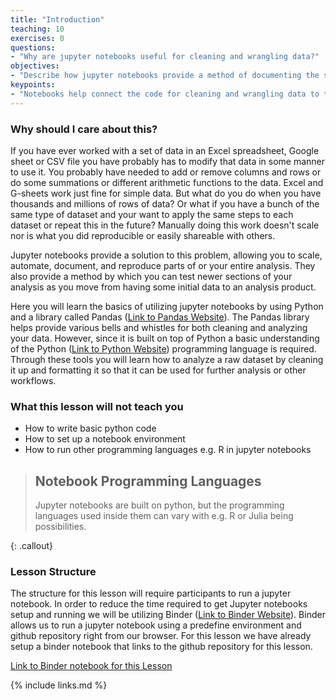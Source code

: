 ```yaml
---
title: "Introduction"
teaching: 10
exercises: 0
questions:
- "Why are jupyter notebooks useful for cleaning and wrangling data?"
objectives:
- "Describe how jupyter notebooks provide a method of documenting the steps invovlved in cleaning and wrangling data"
keypoints:
- "Notebooks help connect the code for cleaning and wrangling data to the documentation explaining what is being done and why."
---
```


### Why should I care about this?

If you have ever worked with a set of data in an Excel spreadsheet, Google sheet or CSV file you have probably has to modify that data in some manner to use it. You probably have needed to add or remove columns and rows or do some summations or different arithmetic functions to the data. Excel and G-sheets work just fine for simple data. But what do you do when you have thousands and millions of rows of data? Or what if you have a bunch of the same type of dataset and your want to apply the same steps to each dataset or repeat this in the future? Manually doing this work doesn't scale nor is what you did reproducible or easily shareable with others.

Jupyter notebooks provide a solution to this problem, allowing you to scale, automate, document, and reproduce parts of or your entire analysis. They also provide a method by which you can test newer sections of your analysis as you move from having some initial data to an analysis product.

Here you will learn the basics of utilizing jupyter notebooks by using Python and a library called Pandas ([Link to Pandas Website](https://pandas.pydata.org/)). The Pandas library helps provide various bells and whistles for both cleaning and analyzing your data. However, since it is built on top of Python a basic understanding of the Python ([Link to Python Website](https://www.python.org/)) programming language is required. Through these tools you will learn how to analyze a raw dataset by cleaning it up and formatting it so that it can be used for further analysis or other workflows.

### What this lesson will **not** teach you

- How to write basic python code
- How to set up a notebook environment
- How to run other programming languages e.g. R in jupyter notebooks

> ## Notebook Programming Languages
>
> Jupyter notebooks are built on python, but the programming languages used inside them can vary with e.g. R or Julia being possibilities.
>
{: .callout}

### Lesson Structure

The structure for this lesson will require participants to run a jupyter notebook. In order to reduce the time required to get Jupyter notebooks setup and running we will be utilizing Binder ([Link to Binder Website](https://mybinder.org/)). Binder allows us to run a jupyter notebook using a predefine environment and github repository right from our browser. For this lesson we have already setup a binder notebook that links to the github repository for this lesson. 

[Link to Binder notebook for this Lesson](https://github.com/CI-TRACS/Data_Wrangling_with_Computational_Notebooks)

{% include links.md %}
